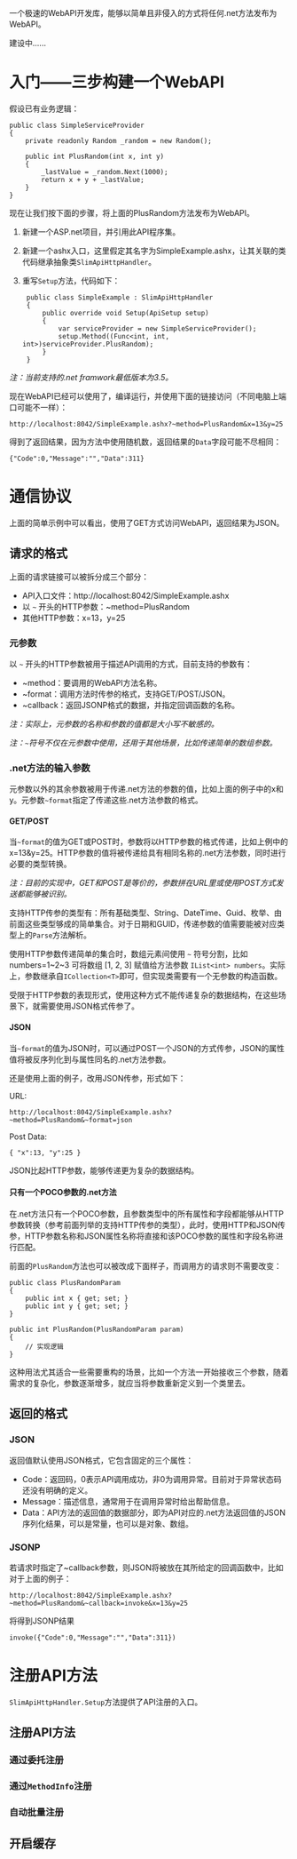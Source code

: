 一个极速的WebAPI开发库，能够以简单且非侵入的方式将任何.net方法发布为WebAPI。

建设中......

# 入门——三步构建一个WebAPI

假设已有业务逻辑：

    public class SimpleServiceProvider
    {
        private readonly Random _random = new Random();

        public int PlusRandom(int x, int y)
        {
            _lastValue = _random.Next(1000);
            return x + y + _lastValue;
        }
    }

现在让我们按下面的步骤，将上面的PlusRandom方法发布为WebAPI。

1. 新建一个ASP.net项目，并引用此API程序集。
1. 新建一个ashx入口，这里假定其名字为SimpleExample.ashx，让其关联的类代码继承抽象类`SlimApiHttpHandler`。
1. 重写`Setup`方法，代码如下：

        public class SimpleExample : SlimApiHttpHandler
        {
            public override void Setup(ApiSetup setup)
            {
                var serviceProvider = new SimpleServiceProvider();
                setup.Method((Func<int, int, int>)serviceProvider.PlusRandom);
            }
        }

*注：当前支持的.net framwork最低版本为3.5。*

现在WebAPI已经可以使用了，编译运行，并使用下面的链接访问（不同电脑上端口可能不一样）：

    http://localhost:8042/SimpleExample.ashx?~method=PlusRandom&x=13&y=25

得到了返回结果，因为方法中使用随机数，返回结果的`Data`字段可能不尽相同：

    {"Code":0,"Message":"","Data":311}


# 通信协议

上面的简单示例中可以看出，使用了GET方式访问WebAPI，返回结果为JSON。

## 请求的格式

上面的请求链接可以被拆分成三个部分：

- API入口文件：http://localhost:8042/SimpleExample.ashx
- 以 `~` 开头的HTTP参数：~method=PlusRandom
- 其他HTTP参数：x=13，y=25

### 元参数

以 `~` 开头的HTTP参数被用于描述API调用的方式，目前支持的参数有：

- ~method：要调用的WebAPI方法名称。
- ~format：调用方法时传参的格式，支持GET/POST/JSON。
- ~callback：返回JSONP格式的数据，并指定回调函数的名称。

*注：实际上，元参数的名称和参数的值都是大小写不敏感的。*

*注：`~`符号不仅在元参数中使用，还用于其他场景，比如传递简单的数组参数。*

### .net方法的输入参数

元参数以外的其余参数被用于传递.net方法的参数的值，比如上面的例子中的x和y。元参数`~format`指定了传递这些.net方法参数的格式。

#### GET/POST

当`~format`的值为GET或POST时，参数将以HTTP参数的格式传递，比如上例中的x=13&y=25。HTTP参数的值将被传递给具有相同名称的.net方法参数，同时进行必要的类型转换。

*注：目前的实现中，GET和POST是等价的，参数拼在URL里或使用POST方式发送都能够被识别。*

支持HTTP传参的类型有：所有基础类型、String、DateTime、Guid、枚举、由前面这些类型够成的简单集合。对于日期和GUID，传递参数的值需要能被对应类型上的`Parse`方法解析。

使用HTTP参数传递简单的集合时，数组元素间使用 `~` 符号分割，比如 numbers=1~2~3 可将数组 [1, 2, 3] 赋值给方法参数 `IList<int> numbers`。实际上，参数继承自`ICollection<T>`即可，但实现类需要有一个无参数的构造函数。

受限于HTTP参数的表现形式，使用这种方式不能传递复杂的数据结构，在这些场景下，就需要使用JSON格式传参了。

#### JSON

当`~format`的值为JSON时，可以通过POST一个JSON的方式传参，JSON的属性值将被反序列化到与属性同名的.net方法参数。

还是使用上面的例子，改用JSON传参，形式如下：

URL:
 
    http://localhost:8042/SimpleExample.ashx?~method=PlusRandom&~format=json

Post Data:

    { "x":13, "y":25 } 

JSON比起HTTP参数，能够传递更为复杂的数据结构。

#### 只有一个POCO参数的.net方法

在.net方法只有一个POCO参数，且参数类型中的所有属性和字段都能够从HTTP参数转换（参考前面列举的支持HTTP传参的类型），此时，使用HTTP和JSON传参，HTTP参数名称和JSON属性名称将直接和该POCO参数的属性和字段名称进行匹配。

前面的`PlusRandom`方法也可以被改成下面样子，而调用方的请求则不需要改变：

    public class PlusRandomParam
    {
        public int x { get; set; }
        public int y { get; set; }
    }

    public int PlusRandom(PlusRandomParam param)
    {
        // 实现逻辑
    }

这种用法尤其适合一些需要重构的场景，比如一个方法一开始接收三个参数，随着需求的复杂化，参数逐渐增多，就应当将参数重新定义到一个类里去。

## 返回的格式

### JSON

返回值默认使用JSON格式，它包含固定的三个属性：

- Code：返回码，0表示API调用成功，非0为调用异常。目前对于异常状态码还没有明确的定义。
- Message：描述信息，通常用于在调用异常时给出帮助信息。
- Data：API方法的返回值的数据部分，即为API对应的.net方法返回值的JSON序列化结果，可以是常量，也可以是对象、数组。

### JSONP

若请求时指定了~callback参数，则JSON将被放在其所给定的回调函数中，比如对于上面的例子：
    
    http://localhost:8042/SimpleExample.ashx?~method=PlusRandom&~callback=invoke&x=13&y=25

将得到JSONP结果

    invoke({"Code":0,"Message":"","Data":311}) 


# 注册API方法

`SlimApiHttpHandler.Setup`方法提供了API注册的入口。

## 注册API方法

### 通过委托注册

### 通过`MethodInfo`注册

### 自动批量注册

## 开启缓存
